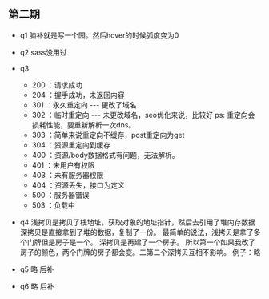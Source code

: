 第二期
---

- q1 
  脑补就是写一个园。然后hover的时候弧度变为0
- q2 sass没用过

- q3
  - 200 ：请求成功
  - 204 ：握手成功，未返回内容
  - 301 ：永久重定向 --- 更改了域名
  - 302 ：临时重定向 --- 未更改域名，seo优化来说，比较好
    ps: 重定向会损耗性能，要重新解析一次dns。
  - 303 ：简单来说重定向不缓存，post重定向为get
  - 304 ：资源重定向到缓存
  - 400 ：资源/body数据格式有问题，无法解析。
  - 401 ：未用户有权限
  - 403 ：未有服务器权限
  - 404 ：资源丢失，接口为定义
  - 500 ：服务器错误
  - 503 ：负载中
- q4
  浅拷贝是拷贝了栈地址，获取对象的地址指针，然后去引用了堆内存数据
  深拷贝是直接拿到了堆的数据，复制了一份。
  最简单的说法，浅拷贝是拿了多个门牌但是房子是一个。
  深拷贝是再建了一个房子。
  所以第一个如果我改了房子的颜色，两个门牌的房子都会变。二第二个深拷贝互相不影响。
  例子：略
- q5 略 后补 
- q6 略 后补


